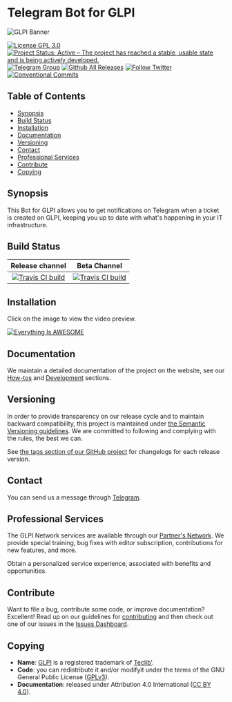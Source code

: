 # Telegram Bot for GLPI

![GLPI Banner](https://user-images.githubusercontent.com/29282308/31666160-8ad74b1a-b34b-11e7-839b-043255af4f58.png)

[![License GPL 3.0](https://img.shields.io/badge/License-GPL%203.0-blue.svg)](./license)
[![Project Status: Active – The project has reached a stable, usable state and is being actively developed.](http://www.repostatus.org/badges/latest/active.svg)](http://www.repostatus.org/#active)
[![Telegram Group](https://img.shields.io/badge/Telegram-Group-blue.svg)](https://telegram.me/tgbotglpi)
[![Github All Releases](https://img.shields.io/github/downloads/pluginsGLPI/telegrambot/total.svg)](http://plugins.glpi-project.org/#/plugin/telegrambot)
[![Follow Twitter](https://img.shields.io/badge/Twitter-GLPI%20Project-26A2FA.svg)](https://twitter.com/GLPI_PROJECT)
[![Conventional Commits](https://img.shields.io/badge/Conventional%20Commits-1.0.0-yellow.svg)](https://conventionalcommits.org)

## Table of Contents

* [Synopsis](#synopsis)
* [Build Status](#build-status)
* [Installation](#installation)
* [Documentation](#documentation)
* [Versioning](#versioning)
* [Contact](#contact)
* [Professional Services](#professional-services)
* [Contribute](#contribute)
* [Copying](#copying)

## Synopsis

This Bot for GLPI allows you to get notifications on Telegram when a ticket is created on GLPI, keeping you up to date with what's happening in your IT infrastructure.

## Build Status

|**Release channel**|Beta Channel|
|:---:|:---:|
|[![Travis CI build](https://api.travis-ci.org/pluginsGLPI/telegrambot.svg?branch=master)](https://travis-ci.org/pluginsGLPI/telegrambot/)|[![Travis CI build](https://api.travis-ci.org/pluginsGLPI/telegrambot.svg?branch=develop)](https://travis-ci.org/pluginsGLPI/telegrambot/)|

## Installation

Click on the image to view the video preview.

[![Everything Is AWESOME](http://img.youtube.com/vi/TKqIpIaAIAE/0.jpg)](https://youtu.be/TKqIpIaAIAE)

## Documentation

We maintain a detailed documentation of the project on the website, see our [How-tos](https://pluginsGLPI.github.io/telegrambot/howtos) and [Development](https://pluginsGLPI.github.io/telegrambot/) sections.

## Versioning

In order to provide transparency on our release cycle and to maintain backward compatibility, this project is maintained under [the Semantic Versioning guidelines](http://semver.org/). We are committed to following and complying with the rules, the best we can.

See [the tags section of our GitHub project](https://github.com/pluginsGLPI/telegrambot/tags) for changelogs for each release version.

## Contact

You can send us a message through [Telegram](https://telegram.me/tgbotglpi).

## Professional Services

The GLPI Network services are available through our [Partner's Network](http://www.teclib-edition.com/en/partners/). We provide special training, bug fixes with editor subscription, contributions for new features, and more.

Obtain a personalized service experience, associated with benefits and opportunities.

## Contribute

Want to file a bug, contribute some code, or improve documentation? Excellent! Read up on our
guidelines for [contributing](./CONTRIBUTING.md) and then check out one of our issues in the [Issues Dashboard](https://github.com/pluginsGLPI/telegrambot/issues).

## Copying

* **Name**: [GLPI](http://glpi-project.org/) is a registered trademark of [Teclib'](http://www.teclib-edition.com/en/).
* **Code**: you can redistribute it and/or modifyit under the terms of the GNU General Public License ([GPLv3](https://www.gnu.org/licenses/gpl-3.0.en.html)).
* **Documentation**: released under Attribution 4.0 International ([CC BY 4.0](https://creativecommons.org/licenses/by/4.0/)).
